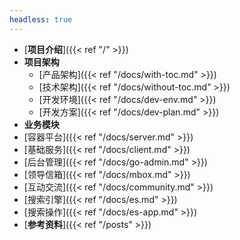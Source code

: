 ```yaml
---
headless: true
---
```


- [**项目介绍**]({{< ref "/" >}})
- **项目架构**
  - [产品架构]({{< ref "/docs/with-toc.md" >}})
  - [技术架构]({{< ref "/docs/without-toc.md" >}})
  - [开发环境]({{< ref "/docs/dev-env.md" >}})
  - [开发方案]({{< ref "/docs/dev-plan.md" >}})
- **业务模块**
- [容器平台]({{< ref "/docs/server.md" >}})
- [基础服务]({{< ref "/docs/client.md" >}})
- [后台管理]({{< ref "/docs/go-admin.md" >}})
- [领导信箱]({{< ref "/docs/mbox.md" >}})
- [互动交流]({{< ref "/docs/community.md" >}})
- [搜索引擎]({{< ref "/docs/es.md" >}})
- [搜索操作]({{< ref "/docs/es-app.md" >}})
- [**参考资料**]({{< ref "/posts" >}})
